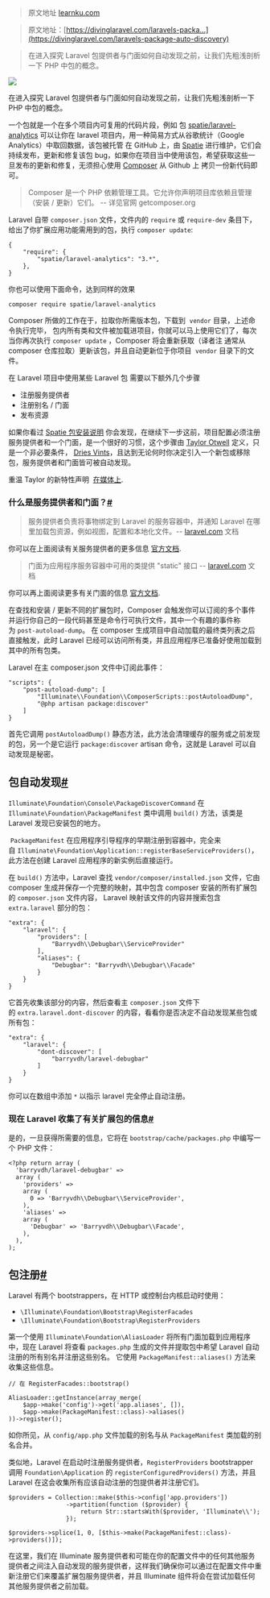 > 原文地址 [learnku.com](https://learnku.com/laravel/t/33459)

> 原文地址：[https://divinglaravel.com/laravels-packa...](https://divinglaravel.com/laravels-package-auto-discovery)

> 在进入探究 Laravel 包提供者与门面如何自动发现之前，让我们先粗浅剖析一下 PHP 中包的概念。

[![](https://cdn.learnku.com/uploads/images/201909/02/1/ke1qAEN5Sz.png!large)](https://cdn.learnku.com/uploads/images/201909/02/1/ke1qAEN5Sz.png!large)

在进入探究 Laravel 包提供者与门面如何自动发现之前，让我们先粗浅剖析一下 PHP 中包的概念。

一个包就是一个在多个项目内可复用的代码片段，例如 包 [spatie/laravel-analytics](https://github.com/spatie/laravel-analytics) 可以让你在 laravel 项目内，用一种简易方式从谷歌统计（Google Analytics）中取回数据，该包被托管 在 GitHub 上，由 [Spatie](https://spatie.be/en) 进行维护，它们会持续发布，更新和修复该包 bug，如果你在项目当中使用该包，希望获取这些一旦发布的更新和修复，无须担心使用 [Composer](https://getcomposer.org/) 从 Github 上 拷贝一份新代码即可。

> Composer 是一个 PHP 依赖管理工具。它允许你声明项目库依赖且管理（安装 / 更新）它们。 -- 详见官网 getcomposer.org

Laravel 自带 `composer.json` 文件，文件内的 `require` 或 `require-dev` 条目下，给出了你扩展应用功能需用到的包，执行 `composer update`:

```
{
    "require": {
        "spatie/laravel-analytics": "3.*",
    },
}
```

你也可以使用下面命令，达到同样的效果

```
composer require spatie/laravel-analytics
```

Composer 所做的工作在于，拉取你所需版本包，下载到  `vendor` 目录，上述命令执行完毕， 包内所有类和文件被加载进项目，你就可以马上使用它们了，每次当你再次执行 `composer update` ，Composer 将会重新获取（译者注 通常从 composer 仓库拉取）更新该包，并且自动更新位于你项目  `vendor` 目录下的文件。

在 Laravel 项目中使用某些 Laravel 包 需要以下额外几个步骤

*   注册服务提供者
*   注册别名 / 门面
*   发布资源

如果你看过 [Spatie 包安装说明](https://github.com/spatie/laravel-analytics#installation) 你会发现，在继续下一步这前，项目配置必须注册服务提供者和一个门面，是一个很好的习惯，这个步骤由 [Taylor Otwell](https://twitter.com/taylorotwell) 定义，只是一个非必要条件， [Dries Vints](https://twitter.com/driesvints)，且达到无论何时你决定引入一个新包或移除包，服务提供者和门面皆可被自动发现。

重温 Taylor 的新特性声明  [在媒体上](https://medium.com/@taylorotwell/package-auto-discovery-in-laravel-5-5-ea9e3ab20518).

### 什么是服务提供者和门面？[#](#f73b93)

> 服务提供者负责将事物绑定到 Laravel 的服务容器中，并通知 Laravel 在哪里加载包资源，例如视图，配置和本地化文件。-- [laravel.com](http://laravel.com/) 文档

你可以在上面阅读有关服务提供者的更多信息 [官方文档](https://learnku.com/docs/laravel/5.4/providers).

> 门面为应用程序服务容器中可用的类提供 "static" 接口 -- [laravel.com](http://laravel.com/) 文档

你可以再上面阅读更多有关门面的信息 [官方文档](https://learnku.com/docs/laravel/5.4/facades).

在查找和安装 / 更新不同的扩展包时，Composer 会触发你可以订阅的多个事件并运行你自己的一段代码甚至是命令行可执行文件，其中一个有趣的事件称为 `post-autoload-dump`。 在 composer 生成项目中自动加载的最终类列表之后直接触发，此时 Laravel 已经可以访问所有类，并且应用程序已准备好使用加载到其中的所有包类。

Laravel 在主 composer.json 文件中订阅此事件：

```
"scripts": {
    "post-autoload-dump": [
        "Illuminate\\Foundation\\ComposerScripts::postAutoloadDump",
        "@php artisan package:discover"
    ]
}
```

首先它调用 `postAutoloadDump()` 静态方法，此方法会清理缓存的服务或之前发现的包，另一个是它运行 `package:discover` artisan 命令，这就是 Laravel 可以自动发现是秘密。

包自动发现[#](#242d60)
-----------------

`Illuminate\Foundation\Console\PackageDiscoverCommand` 在 `Illuminate\Foundation\PackageManifest` 类中调用 `build()` 方法，该类是 Laravel 发现已安装包的地方。

 `PackageManifest` 在应用程序引导程序的早期注册到容器中，完全来自 `Illuminate\Foundation\Application::registerBaseServiceProviders()`，此方法在创建 Laravel 应用程序的新实例后直接运行。

在 `build()` 方法中，Laravel 查找 `vendor/composer/installed.json` 文件，它由 composer 生成并保存一个完整的映射，其中包含 composer 安装的所有扩展包的 `composer.json` 文件内容， Laravel 映射该文件的内容并搜索包含 `extra.laravel` 部分的包：

```
"extra": {
    "laravel": {
        "providers": [
            "Barryvdh\\Debugbar\\ServiceProvider"
        ],
        "aliases": {
            "Debugbar": "Barryvdh\\Debugbar\\Facade"
        }
    }
}
```

它首先收集该部分的内容，然后查看主 `composer.json` 文件下的 `extra.laravel.dont-discover` 的内容，看看你是否决定不自动发现某些包或所有包：

```
"extra": {
    "laravel": {
        "dont-discover": [
            "barryvdh/laravel-debugbar"
        ]
    }
}
```

你可以在数组中添加 `*` 以指示 laravel 完全停止自动注册。

### 现在 Laravel 收集了有关扩展包的信息[#](#5b35fe)

是的，一旦获得所需要的信息，它将在 `bootstrap/cache/packages.php` 中编写一个 PHP 文件：

```
<?php return array (
  'barryvdh/laravel-debugbar' =>
  array (
    'providers' =>
    array (
      0 => 'Barryvdh\\Debugbar\\ServiceProvider',
    ),
    'aliases' =>
    array (
      'Debugbar' => 'Barryvdh\\Debugbar\\Facade',
    ),
  ),
);
```

包注册[#](#b7df83)
---------------

Laravel 有两个 bootstrappers，在 HTTP 或控制台内核启动时使用：

*   `\Illuminate\Foundation\Bootstrap\RegisterFacades`
*   `\Illuminate\Foundation\Bootstrap\RegisterProviders`

第一个使用 `Illuminate\Foundation\AliasLoader` 将所有门面加载到应用程序中，现在 Laravel 将查看 `packages.php` 生成的文件并提取包中希望 Laravel 自动注册的所有别名并注册这些别名。 它使用 `PackageManifest::aliases()` 方法来收集这些信息。

```
// 在 RegisterFacades::bootstrap()

AliasLoader::getInstance(array_merge(
    $app->make('config')->get('app.aliases', []),
    $app->make(PackageManifest::class)->aliases()
))->register();

```

如你所见，从 `config/app.php` 文件加载的别名与从 `PackageManifest` 类加载的别名合并。

类似地，Laravel 在启动时注册服务提供者，`RegisterProviders` bootstrapper 调用 `Foundation\Application` 的 `registerConfiguredProviders()` 方法，并且 Laravel 在这会收集所有应该自动注册的包提供者并注册它们。

```
$providers = Collection::make($this->config['app.providers'])
                ->partition(function ($provider) {
                    return Str::startsWith($provider, 'Illuminate\\');
                });

$providers->splice(1, 0, [$this->make(PackageManifest::class)->providers()]);
```

在这里，我们在 Illuminate 服务提供者和可能在你的配置文件中的任何其他服务提供者之间注入自动发现的服务提供者，这样我们确保你可以通过在配置文件中重新注册它们来覆盖扩展包服务提供者，并且 Illuminate 组件将会在尝试加载任何其他服务提供者之前加载。

